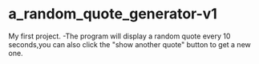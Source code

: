 # a_random_quote_generator-v1
 My first project.
-The program will display a random quote every 10 seconds,you can also click the "show another quote" button to get a new one.

